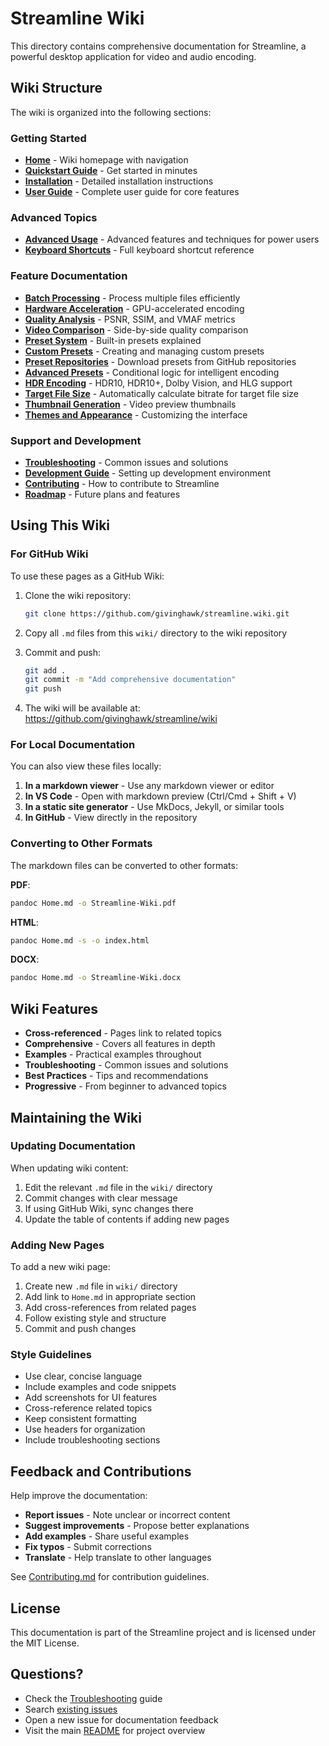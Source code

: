 # Streamline Wiki

This directory contains comprehensive documentation for Streamline, a powerful desktop application for video and audio encoding.

## Wiki Structure

The wiki is organized into the following sections:

### Getting Started
- **[Home](Home.md)** - Wiki homepage with navigation
- **[Quickstart Guide](Quickstart-Guide.md)** - Get started in minutes
- **[Installation](Installation.md)** - Detailed installation instructions
- **[User Guide](User-Guide.md)** - Complete user guide for core features

### Advanced Topics
- **[Advanced Usage](Advanced-Usage.md)** - Advanced features and techniques for power users
- **[Keyboard Shortcuts](KeyboardShortcuts.md)** - Full keyboard shortcut reference

### Feature Documentation
- **[Batch Processing](Batch-Processing.md)** - Process multiple files efficiently
- **[Hardware Acceleration](Hardware-Acceleration.md)** - GPU-accelerated encoding
- **[Quality Analysis](Quality-Analysis.md)** - PSNR, SSIM, and VMAF metrics
- **[Video Comparison](Video-Comparison.md)** - Side-by-side quality comparison
- **[Preset System](Preset-System.md)** - Built-in presets explained
- **[Custom Presets](Custom-Presets.md)** - Creating and managing custom presets
- **[Preset Repositories](PresetRepositories.md)** - Download presets from GitHub repositories
- **[Advanced Presets](AdvancedPresets.md)** - Conditional logic for intelligent encoding
- **[HDR Encoding](HDREncoding.md)** - HDR10, HDR10+, Dolby Vision, and HLG support
- **[Target File Size](Target-File-Size.md)** - Automatically calculate bitrate for target file size
- **[Thumbnail Generation](Thumbnail-Generation.md)** - Video preview thumbnails
- **[Themes and Appearance](Themes-and-Appearance.md)** - Customizing the interface

### Support and Development
- **[Troubleshooting](Troubleshooting.md)** - Common issues and solutions
- **[Development Guide](Development-Guide.md)** - Setting up development environment
- **[Contributing](Contributing.md)** - How to contribute to Streamline
- **[Roadmap](Roadmap.md)** - Future plans and features

## Using This Wiki

### For GitHub Wiki

To use these pages as a GitHub Wiki:

1. Clone the wiki repository:
   ```bash
   git clone https://github.com/givinghawk/streamline.wiki.git
   ```

2. Copy all `.md` files from this `wiki/` directory to the wiki repository

3. Commit and push:
   ```bash
   git add .
   git commit -m "Add comprehensive documentation"
   git push
   ```

4. The wiki will be available at: https://github.com/givinghawk/streamline/wiki

### For Local Documentation

You can also view these files locally:

1. **In a markdown viewer** - Use any markdown viewer or editor
2. **In VS Code** - Open with markdown preview (Ctrl/Cmd + Shift + V)
3. **In a static site generator** - Use MkDocs, Jekyll, or similar tools
4. **In GitHub** - View directly in the repository

### Converting to Other Formats

The markdown files can be converted to other formats:

**PDF**:
```bash
pandoc Home.md -o Streamline-Wiki.pdf
```

**HTML**:
```bash
pandoc Home.md -s -o index.html
```

**DOCX**:
```bash
pandoc Home.md -o Streamline-Wiki.docx
```

## Wiki Features

- **Cross-referenced** - Pages link to related topics
- **Comprehensive** - Covers all features in depth
- **Examples** - Practical examples throughout
- **Troubleshooting** - Common issues and solutions
- **Best Practices** - Tips and recommendations
- **Progressive** - From beginner to advanced topics

## Maintaining the Wiki

### Updating Documentation

When updating wiki content:

1. Edit the relevant `.md` file in the `wiki/` directory
2. Commit changes with clear message
3. If using GitHub Wiki, sync changes there
4. Update the table of contents if adding new pages

### Adding New Pages

To add a new wiki page:

1. Create new `.md` file in `wiki/` directory
2. Add link to `Home.md` in appropriate section
3. Add cross-references from related pages
4. Follow existing style and structure
5. Commit and push changes

### Style Guidelines

- Use clear, concise language
- Include examples and code snippets
- Add screenshots for UI features
- Cross-reference related topics
- Keep consistent formatting
- Use headers for organization
- Include troubleshooting sections

## Feedback and Contributions

Help improve the documentation:

- **Report issues** - Note unclear or incorrect content
- **Suggest improvements** - Propose better explanations
- **Add examples** - Share useful examples
- **Fix typos** - Submit corrections
- **Translate** - Help translate to other languages

See [Contributing.md](Contributing.md) for contribution guidelines.

## License

This documentation is part of the Streamline project and is licensed under the MIT License.

## Questions?

- Check the [Troubleshooting](Troubleshooting.md) guide
- Search [existing issues](https://github.com/givinghawk/streamline/issues)
- Open a new issue for documentation feedback
- Visit the main [README](../README.md) for project overview
